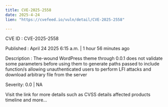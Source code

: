 ```yaml
---
title: CVE-2025-2558
date: 2025-4-24
lien: "https://cvefeed.io/vuln/detail/CVE-2025-2558"

---
```


CVE ID : CVE-2025-2558

Published :  April 24
2025
6:15 a.m. | 1 hour
56 minutes ago

Description : The-wound WordPress theme through 0.0.1 does not validate some parameters before using them to generate paths passed to include function/s
allowing unauthenticated users to perform LFI attacks and download arbitrary file from the server

Severity: 0.0 | NA

Visit the link for more details
such as CVSS details
affected products
timeline
and more...
